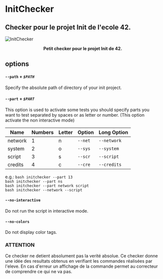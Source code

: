 # InitChecker
## Checker pour le projet Init de l'ecole 42.
![InitChecker](https://zupimages.net/up/19/02/hcfw.png)
<p align="center">
  <b>Petit checker pour le projet Init de 42.</b><br>
</p>

## options

#### `--path` + *`$PATH`*

Specify the absolute path of directory of your init project.

#### `--part` + *`$PART`*

This option is used to activate some tests you should specify parts you want to test separated by spaces or as letter or number.
(This option activate the non interactive mode)

| Name    | Numbers | Letter | Option  | Long Option |
| ------- | ------- | ------ | ------- | ----------- |
| network | 1       | n      | `--net` | `--network` |
| system  | 2       | o      | `--sys` | `--system`  |
| script  | 3       | s      | `--scr` | `--script`  |
| credits | 4       | c      | `--cre` | `--credits` |

e.g.:	`bash initchecker --part 13`  
		`bash initchecker --part ns`  
		`bash initchecker --part network script`  
		`bash initchecker --network --script`  

#### `--no-interactive`

Do not run the script in interactive mode.

#### `--no-colors`

Do not display color tags.

### ATTENTION
Ce checker ne detient absolument pas la verité absolue.
Ce checker donne une idée des resultats obtenus en verifiant les commandes réalisées par l'eleve.
En cas d'erreur un affichage de la commande permet au correcteur de comprendre ce qui ne va pas.
